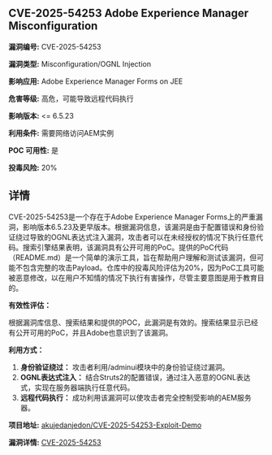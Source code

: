 ## CVE-2025-54253 Adobe Experience Manager Misconfiguration

**漏洞编号:** CVE-2025-54253

**漏洞类型:** Misconfiguration/OGNL Injection

**影响应用:** Adobe Experience Manager Forms on JEE

**危害等级:** 高危，可能导致远程代码执行

**影响版本:** <= 6.5.23

**利用条件:** 需要网络访问AEM实例

**POC 可用性:** 是

**投毒风险:** 20%

## 详情

CVE-2025-54253是一个存在于Adobe Experience Manager Forms上的严重漏洞，影响版本6.5.23及更早版本。根据漏洞信息，该漏洞是由于配置错误和身份验证绕过导致的OGNL表达式注入漏洞，攻击者可以在未经授权的情况下执行任意代码。搜索引擎结果表明，该漏洞具有公开可用的PoC。提供的PoC代码（README.md）是一个简单的演示工具，旨在帮助用户理解和测试该漏洞，但可能不包含完整的攻击Payload。仓库中的投毒风险评估为20%，因为PoC工具可能被恶意修改，以在用户不知情的情况下执行有害操作，尽管主要意图是用于教育目的。

**有效性评估：**

根据漏洞库信息、搜索结果和提供的POC，此漏洞是有效的。搜索结果显示已经有公开可用的PoC，并且Adobe也意识到了该漏洞。

**利用方式：**

1.  **身份验证绕过：** 攻击者利用/adminui模块中的身份验证绕过漏洞。
2.  **OGNL表达式注入：** 结合Struts2的配置错误，通过注入恶意的OGNL表达式，实现在服务器端执行任意代码。
3.  **远程代码执行：** 成功利用该漏洞可以使攻击者完全控制受影响的AEM服务器。


**项目地址:** [akujedanjedon/CVE-2025-54253-Exploit-Demo](https://github.com/akujedanjedon/CVE-2025-54253-Exploit-Demo)

**漏洞详情:** [CVE-2025-54253](https://nvd.nist.gov/vuln/detail/CVE-2025-54253)